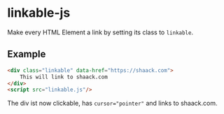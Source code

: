 # linkable-js

Make every HTML Element a link by setting its class to `linkable`.

## Example

```html
<div class="linkable" data-href="https://shaack.com">
    This will link to shaack.com
</div>
<script src="linkable.js"/>
```
The div ist now clickable, has `cursor="pointer"` and links to
shaack.com.

  